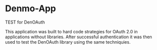 # Denmo-App
TEST for DenOAuth

This application was built to hard code strategies for OAuth 2.0 in applications without libraries.
After successful authentication it was then used to test the DenOAuth library using the same techniquies.

